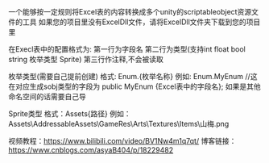 一个能够按一定规则将Excel表的内容转换成多个unity的scriptableobject资源文件的工具
如果您的项目里没有ExcelDll文件，请将ExcelDll文件夹下载到您的项目里

在Execl表中的配置格式为:
第一行为字段名
第二行为类型(支持int float bool string 枚举类型 Sprite)
第三行作注释,不会被读取

枚举类型(需要自己提前创建)
格式: Enum.{枚举名称}
例如: Enum.MyEnum    //这在对应生成sobj类型的字段为 public MyEnum {Excel表中的字段名}; 如果是其他命名空间的话需要自己导

Sprite类型
格式：Assets\{路径}
例如：Assets\AddressableAssets\GameRes\Arts\Textures\Items\山梅.png 

视频教程：https://www.bilibili.com/video/BV1Nw4m1q7qt/
博客链接：https://www.cnblogs.com/asyaB404/p/18229482
